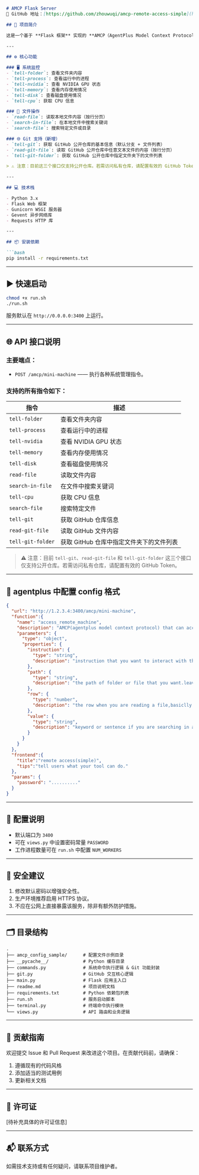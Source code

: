 
```markdown

# AMCP Flask Server  
🔗 GitHub 地址：[https://github.com/zhouwuqi/amcp-remote-access-simple](https://github.com/zhouwuqi/amcp-remote-access-simple)

## 📘 项目简介

这是一个基于 **Flask 框架** 实现的 **AMCP（AgentPlus Model Context Protocol）服务端**，用于远程访问和管理系统资源。它提供了一套 RESTful API 接口，支持客户端通过 HTTP 请求获取系统信息、文件内容以及执行其他管理任务。

---

## ⚙️ 核心功能

### 🖥️ 系统监控
- `tell-folder`: 查看文件夹内容  
- `tell-process`: 查看运行中的进程  
- `tell-nvidia`: 查看 NVIDIA GPU 状态  
- `tell-memory`: 查看内存使用情况  
- `tell-disk`: 查看磁盘使用情况  
- `tell-cpu`: 获取 CPU 信息  

### 📁 文件操作
- `read-file`: 读取本地文件内容（按行分页）  
- `search-in-file`: 在本地文件中搜索关键词  
- `search-file`: 搜索特定文件或目录  

### 🌐 Git 支持（新增）
- `tell-git`: 获取 GitHub 公开仓库的基本信息（默认分支 + 文件列表）  
- `read-git-file`: 读取 GitHub 公开仓库中任意文本文件的内容（按行分页）
- `tell-git-folder`: 获取 GitHub 公开仓库中指定文件夹下的文件列表

> ⚠️ 注意：目前这三个接口仅支持公开仓库。若需访问私有仓库，请配置有效的 GitHub Token。

---

## 💻 技术栈

- Python 3.x  
- Flask Web 框架  
- Gunicorn WSGI 服务器  
- Gevent 异步网络库  
- Requests HTTP 库  

---

## 📦 安装依赖

```bash
pip install -r requirements.txt
```

---

## ▶️ 快速启动

```bash
chmod +x run.sh
./run.sh
```

服务默认在 `http://0.0.0.0:3400` 上运行。

---

## 🌐 API 接口说明

### 主要端点：
- `POST /amcp/mini-machine` —— 执行各种系统管理指令。

### 支持的所有指令如下：

| 指令 | 描述 |
|------|------|
| `tell-folder` | 查看文件夹内容 |
| `tell-process` | 查看运行中的进程 |
| `tell-nvidia` | 查看 NVIDIA GPU 状态 |
| `tell-memory` | 查看内存使用情况 |
| `tell-disk` | 查看磁盘使用情况 |
| `read-file` | 读取文件内容 |
| `search-in-file` | 在文件中搜索关键词 |
| `tell-cpu` | 获取 CPU 信息 |
| `search-file` | 搜索特定文件 |
| `tell-git` | 获取 GitHub 仓库信息 |
| `read-git-file` | 读取 GitHub 文件内容 |
| `tell-git-folder` | 获取 GitHub 仓库中指定文件夹下的文件列表 |

> ⚠️ 注意：目前 `tell-git`、`read-git-file` 和 `tell-git-folder` 这三个接口仅支持公开仓库。若需访问私有仓库，请配置有效的 GitHub Token。

---

## 🧾 agentplus 中配置 config 格式

```json
{
  "url": "http://1.2.3.4:3400/amcp/mini-machine",
  "function":{
    "name": "access_remote_machine",
    "description": "AMCP(agentplus model context protocol) that can access to remote machine.",
    "parameters": {
      "type": "object",
      "properties": {
        "instruction": {
          "type": "string",
          "description": "instruction that you want to interact with this system,choose from here:(1)'tell-folder':tell what is inside the folder,require path like /home.(2)'tell-process':tell what process is running.(3)'tell-nvidia':tell about the nvidia GPU's status (if have one).(4)'tell-memory':tell memory usage.(5)'tell-disk':tell disk usage.(6)'read-file':read file by path and row,require path and row,path like /folder/code.py, and the row parameter decides where you start reading,basiclly you should input 1 to read from first line.(7)'search-in-file':search any keyword or sentence in a file,require path and value.(8)'search-file':to find file or folder under the path,require path and value,path for the searching range,value for target file's name(or folder).(9)'tell-cpu':get cpu info.(10)'tell-git':check a git repository by inputing a path parameter with a like {'owner':owner's name,'repo':repository's name},then you will get the information of that repository(11)'read-git-file':check a file in inside a git repository by inputing path parameter with  like {'owner':owner's name,'repo':repository's name,'filename':file's name inside that git like 'readme.md' or 'folder/file.xx'}, and maybe the row parameter ,that decides where you start reading,basiclly you should input 1 to read from first line.(12)'tell-git-folder':check files in a specific folder of a git repository by inputing path parameter with  like {'owner':owner's name,'repo':repository's name,'folder_path':'folder_relative_path'}."
        },
        "path": {
          "type": "string",
          "description": "the path of folder or file that you want.leave 0 if you do not need it."
        },
        "row": {
          "type": "number",
          "description": "the row when you are reading a file,basiclly you can input 1 if you want read from the first line,leave 0 if you do not need it."
        },
        "value": {
          "type": "string",
          "description": "keyword or sentence if you are searching in a file,leave 0 if you do not need it."
        }
      }
    }
  },
  "frontend":{
    "title":"remote access(simple)",
    "tips":"tell users what your tool can do."
  },
  "params": {
    "password": ".........."
  }
}
```

---

## 🔧 配置说明

- 默认端口为 `3400`
- 可在 `views.py` 中设置密码常量 `PASSWORD`
- 工作进程数量可在 `run.sh` 中配置 `NUM_WORKERS`

---

## 🔐 安全建议

1. 修改默认密码以增强安全性。
2. 生产环境推荐启用 HTTPS 协议。
3. 不应在公网上直接暴露该服务，除非有额外防护措施。

---

## 🗂️ 目录结构

```
.
├── amcp_config_sample/      # 配置文件示例目录
├── __pycache__/             # Python 缓存目录
├── commands.py              # 系统命令执行逻辑 & Git 功能封装
├── git.py                   # GitHub 交互核心逻辑
├── main.py                  # Flask 应用主入口
├── readme.md                # 项目说明文档
├── requirements.txt         # Python 依赖包列表
├── run.sh                   # 服务启动脚本
├── terminal.py              # 终端命令执行模块
└── views.py                 # API 路由和业务逻辑
```

---

## 🤝 贡献指南

欢迎提交 Issue 和 Pull Request 来改进这个项目。在贡献代码前，请确保：

1. 遵循现有的代码风格  
2. 添加适当的测试用例  
3. 更新相关文档  

---

## 📜 许可证

[待补充具体的许可证信息]

---

## 📬 联系方式

如需技术支持或有任何疑问，请联系项目维护者。

```
